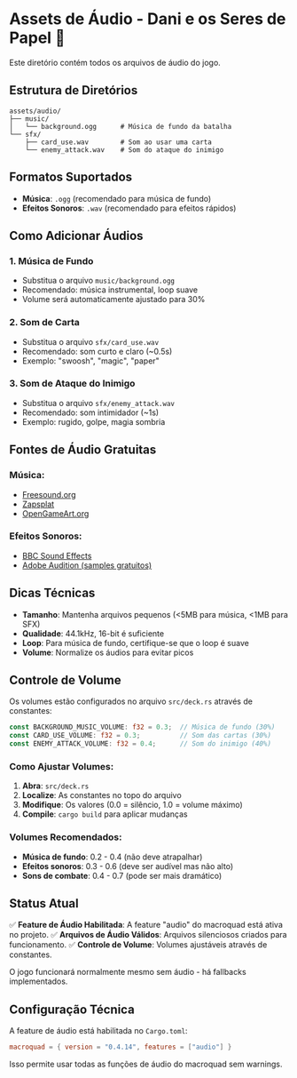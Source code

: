 # Assets de Áudio - Dani e os Seres de Papel 🎵

Este diretório contém todos os arquivos de áudio do jogo.

## Estrutura de Diretórios

```
assets/audio/
├── music/
│   └── background.ogg      # Música de fundo da batalha
└── sfx/
    ├── card_use.wav        # Som ao usar uma carta
    └── enemy_attack.wav    # Som do ataque do inimigo
```

## Formatos Suportados

- **Música**: `.ogg` (recomendado para música de fundo)
- **Efeitos Sonoros**: `.wav` (recomendado para efeitos rápidos)

## Como Adicionar Áudios

### 1. Música de Fundo
- Substitua o arquivo `music/background.ogg`
- Recomendado: música instrumental, loop suave
- Volume será automaticamente ajustado para 30%

### 2. Som de Carta
- Substitua o arquivo `sfx/card_use.wav`
- Recomendado: som curto e claro (~0.5s)
- Exemplo: "swoosh", "magic", "paper"

### 3. Som de Ataque do Inimigo
- Substitua o arquivo `sfx/enemy_attack.wav`
- Recomendado: som intimidador (~1s)
- Exemplo: rugido, golpe, magia sombria

## Fontes de Áudio Gratuitas

### Música:
- [Freesound.org](https://freesound.org/)
- [Zapsplat](https://www.zapsplat.com/)
- [OpenGameArt.org](https://opengameart.org/)

### Efeitos Sonoros:
- [BBC Sound Effects](https://sound-effects.bbcrewind.co.uk/)
- [Adobe Audition (samples gratuitos)](https://www.adobe.com/products/audition.html)

## Dicas Técnicas

- **Tamanho**: Mantenha arquivos pequenos (<5MB para música, <1MB para SFX)
- **Qualidade**: 44.1kHz, 16-bit é suficiente
- **Loop**: Para música de fundo, certifique-se que o loop é suave
- **Volume**: Normalize os áudios para evitar picos

## Controle de Volume

Os volumes estão configurados no arquivo `src/deck.rs` através de constantes:

```rust
const BACKGROUND_MUSIC_VOLUME: f32 = 0.3;  // Música de fundo (30%)
const CARD_USE_VOLUME: f32 = 0.3;          // Som das cartas (30%)
const ENEMY_ATTACK_VOLUME: f32 = 0.4;      // Som do inimigo (40%)
```

### Como Ajustar Volumes:

1. **Abra**: `src/deck.rs`
2. **Localize**: As constantes no topo do arquivo
3. **Modifique**: Os valores (0.0 = silêncio, 1.0 = volume máximo)
4. **Compile**: `cargo build` para aplicar mudanças

### Volumes Recomendados:
- **Música de fundo**: 0.2 - 0.4 (não deve atrapalhar)
- **Efeitos sonoros**: 0.3 - 0.6 (deve ser audível mas não alto)
- **Sons de combate**: 0.4 - 0.7 (pode ser mais dramático)

## Status Atual

✅ **Feature de Áudio Habilitada**: A feature "audio" do macroquad está ativa no projeto.
✅ **Arquivos de Áudio Válidos**: Arquivos silenciosos criados para funcionamento.
✅ **Controle de Volume**: Volumes ajustáveis através de constantes.

O jogo funcionará normalmente mesmo sem áudio - há fallbacks implementados.

## Configuração Técnica

A feature de áudio está habilitada no `Cargo.toml`:
```toml
macroquad = { version = "0.4.14", features = ["audio"] }
```

Isso permite usar todas as funções de áudio do macroquad sem warnings.